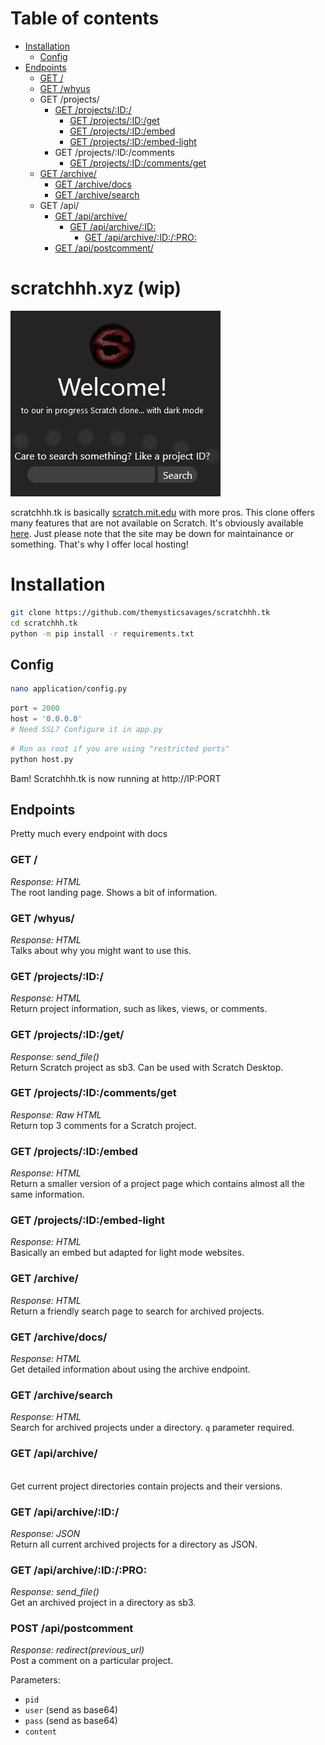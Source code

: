 # Table of contents
- [Installation](#installation)
  - [Config](#config)
- [Endpoints](#endpoints)
  - [GET /](#get-)
  - [GET /whyus](#get-whyus)
  - GET /projects/
    - [GET /projects/:ID:/](#get-projectsid)
      - [GET /projects/:ID:/get](#get-projectsidget) 
      - [GET /projects/:ID:/embed](#get-projectsidembed)
      - [GET /projects/:ID:/embed-light](#get-projectsidembed-light)
    - GET /projects/:ID:/comments
      - [GET /projects/:ID:/comments/get](#get-projectsidcommentsget)
  - [GET /archive/](#get-archive)
    - [GET /archive/docs](#get-archivedocs)
    - [GET /archive/search](#get-archivesearch)
  - GET /api/
      - [GET /api/archive/](#get-apiarchive)  
        - [GET /api/archive/:ID:](#get-apiarchiveid)  
          - [GET /api/archive/:ID:/:PRO:](#get-apiarchiveidpro) 
      - [GET /api/postcomment/](#post-apipostcomment)   

# scratchhh.xyz (wip)

![root](https://raw.githubusercontent.com/ajskateboarder/stuff/main/scratchhh.web/scratchhh.web.png)

scratchhh.tk is basically [scratch.mit.edu](https://scratch.mit.edu) with more pros. This clone offers many features that are not available on Scratch.
It's obviously available [here](https://scratchhh.tk). Just please note that the site may be down for maintainance or something. That's why I offer local hosting!

# Installation
```bash
git clone https://github.com/themysticsavages/scratchhh.tk
cd scratchhh.tk
python -m pip install -r requirements.txt
```
## Config
```bash
nano application/config.py
```
```python
port = 2000
host = '0.0.0.0'
# Need SSL? Configure it in app.py
```
```bash
# Run as root if you are using "restricted ports"
python host.py
```
Bam! Scratchhh.tk is now running at http://IP:PORT

## Endpoints
Pretty much every endpoint with docs

### GET /

*Response: HTML*
<br>
The root landing page. Shows a bit of information.

### GET /whyus/

*Response: HTML*
<br>
Talks about why you might want to use this.

### GET /projects/:ID:/

*Response: HTML*
<br>
Return project information, such as likes, views, or comments.

### GET /projects/:ID:/get/

*Response: send_file()*
<br>
Return Scratch project as sb3. Can be used with Scratch Desktop.

### GET /projects/:ID:/comments/get

*Response: Raw HTML*
<br>
Return top 3 comments for a Scratch project.

### GET /projects/:ID:/embed

*Response: HTML*
<br>
Return a smaller version of a project page which contains almost all the same information.

### GET /projects/:ID:/embed-light

*Response: HTML*
<br>
Basically an embed but adapted for light mode websites.

### GET /archive/

*Response: HTML*
<br>
Return a friendly search page to search for archived projects.

### GET /archive/docs/

*Response: HTML*
<br>
Get detailed information about using the archive endpoint.

### GET /archive/search

*Response: HTML*
<br>
Search for archived projects under a directory. `q` parameter required.

### GET /api/archive/
<br>
Get current project directories contain projects and their versions.

### GET /api/archive/:ID:/

*Response: JSON*
<br>
Return all current archived projects for a directory as JSON.

### GET /api/archive/:ID:/:PRO:

*Response: send_file()*
<br>
Get an archived project in a directory as sb3.

### POST /api/postcomment

*Response: redirect(previous_url)*
<br>
Post a comment on a particular project.

Parameters:
 - `pid`
 - `user` (send as base64)
 - `pass` (send as base64)
 - `content`
